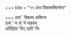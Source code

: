 +++
title = "१५ उभा पिबतमश्विनोभा"

+++
उभा᳓ पिबतम् अश्विना  
उभा᳓ नः श᳓र्म यछतम्  
अविद्रिया᳓भिर् ऊति᳓भिः